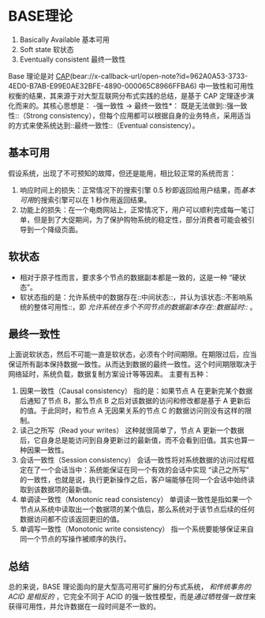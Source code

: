 # BASE理论

1. Basically Available 基本可用
2. Soft state 软状态
3. Eventually consistent 最终一致性

Base 理论是对 [CAP]()(bear://x-callback-url/open-note?id=962A0A53-3733-4ED0-B7AB-E99E0AE32BFE-4890-000065C8966FFBA6) 中一致性和可用性权衡的结果，其来源于对大型互联网分布式实践的总结，是基于 CAP 定理逐步演化而来的。其核心思想是：
-强一致性 -\> 最终一致性*：
既是无法做到::强一致性::（Strong consistency），但每个应用都可以根据自身的业务特点，采用适当的方式来使系统达到::最终一致性::（Eventual consistency）。

## 基本可用
假设系统，出现了不可预知的故障，但还是能用，相比较正常的系统而言：
1. 响应时间上的损失：正常情况下的搜索引擎 0.5 秒即返回给用户结果，而*基本可用*的搜索引擎可以在 1 秒作用返回结果。
2. 功能上的损失：在一个电商网站上，正常情况下，用户可以顺利完成每一笔订单，但是到了大促期间，为了保护购物系统的稳定性，部分消费者可能会被引导到一个降级页面。

## 软状态
- 相对于原子性而言，要求多个节点的数据副本都是一致的，这是一种 “硬状态”。
- 软状态指的是：允许系统中的数据存在::中间状态::，并认为该状态::不影响系统的整体可用性::，即 _允许系统在多个不同节点的数据副本存在::数据延时::_ 。

## 最终一致性
上面说软状态，然后不可能一直是软状态，必须有个时间期限。在期限过后，应当保证所有副本保持数据一致性。从而达到数据的最终一致性。这个时间期限取决于网络延时，系统负载，数据复制方案设计等等因素。
主要有五种：
1. 因果一致性（Causal consistency）
指的是：如果节点 A 在更新完某个数据后通知了节点 B，那么节点 B 之后对该数据的访问和修改都是基于 A 更新后的值。于此同时，和节点 A 无因果关系的节点 C 的数据访问则没有这样的限制。
2. 读己之所写（Read your writes）
这种就很简单了，节点 A 更新一个数据后，它自身总是能访问到自身更新过的最新值，而不会看到旧值。其实也算一种因果一致性。
3. 会话一致性（Session consistency）
会话一致性将对系统数据的访问过程框定在了一个会话当中：系统能保证在同一个有效的会话中实现 “读己之所写” 的一致性，也就是说，执行更新操作之后，客户端能够在同一个会话中始终读取到该数据项的最新值。
4. 单调读一致性（Monotonic read consistency）
单调读一致性是指如果一个节点从系统中读取出一个数据项的某个值后，那么系统对于该节点后续的任何数据访问都不应该返回更旧的值。
5. 单调写一致性（Monotonic write consistency）
指一个系统要能够保证来自同一个节点的写操作被顺序的执行。

## 总结
总的来说，BASE 理论面向的是大型高可用可扩展的分布式系统， _和传统事务的 ACID 是相反的_ ，它完全不同于 ACID 的强一致性模型，而是*通过牺牲强一致性*来获得可用性，并允许数据在一段时间是不一致的。

